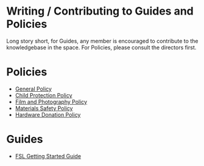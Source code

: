 Writing / Contributing to Guides and Policies
=============================================

Long story short, for Guides, any member is encouraged to contribute to the knowledgebase in the space. For Policies, please consult the directors first.

Policies
========

-   [General Policy](Rules.md "wikilink")
-   [Child Protection Policy](Child_Protection_Policy.md "wikilink")
-   [Film and Photography Policy](Film_and_Photography_Policy.md "wikilink")
-   [Materials Safety Policy](Materials_Safety_Policy.md "wikilink")
-   [Hardware Donation Policy](Hardware_Donation_Policy.md "wikilink")

Guides
======

-   [FSL Getting Started Guide](FSL_Getting_Started_Guide.md "wikilink")
